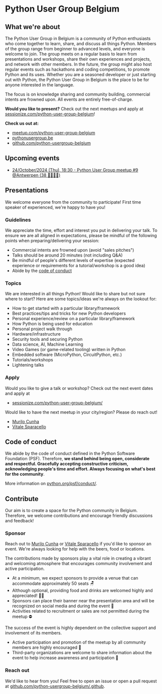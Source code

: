 # Python User Group Belgium

## What we're about

<!-- [[[cog
import cog
import utils

cog.out(
  utils.url2intro("https://api.meetup.com/python-user-group-belgium/")
)
]]] -->
The Python User Group in Belgium is a community of Python enthusiasts who come together to learn, share, and discuss all things Python. Members of the group range from beginner to advanced levels, and everyone is welcome to join. The group meets on a regular basis to learn from presentations and workshops, share their own experiences and projects, and network with other members. In the future, the group might also host regular events such as hackathons and coding competitions, to promote Python and its uses. Whether you are a seasoned developer or just starting out with Python, the Python User Group in Belgium is the place to be for anyone interested in the language.

The focus is on knowledge sharing and community building, commercial intents are frowned upon. All events are entirely free-of-charge.

**Would you like to present?** Check out the next meetups and apply at [sessionize.com/python-user-group-belgium](https://sessionize.com/python-user-group-belgium/)!

**Check us out at:**

* [meetup.com/python-user-group-belgium](https://www.meetup.com/python-user-group-belgium/)
* [pythonusergroup.be](https://pythonusergroup.be/)
* [github.com/python-usergroup-belgium](https://github.com/python-usergroup-belgium)
<!-- [[[end]]] -->

<!-- [[[cog
import cog
import utils

cog.out(
  utils.url2eventstr("https://api.meetup.com/python-user-group-belgium/events/")
)
]]] -->
## Upcoming events

- [24/October/2024 (Thu), 18:30 - Python User Group meetup #9 @Antwerpen (38 💁‍♀️💁‍♂️)](https://www.meetup.com/python-user-group-belgium/events/298456549/)
<!-- [[[end]]] -->

## Presentations

We welcome everyone from the community to participate! First time speaker of experienced, we're happy to have you!

### Guidelines

We appreciate the time, effort and interest you put in delivering your talk. To ensure we are all aligned in expectations, please be mindful of the following points when preparing/delivering your session:

- Commercial intents are frowned upon (avoid "sales pitches")
- Talks should be around 20 minutes (not including Q&A)
- Be mindful of people's different levels of expertise (expected experience or requirements for a tutorial/workshop is a good idea)
- Abide by the [code of conduct](code-of-conduct)

### Topics

We are interested in all things Python! Would like to share but not sure where to start? Here are some topics/ideas we're always on the lookout for:

- How to get started with a particular library/framework
- Best practices/tips and tricks for new Python developers
- Personal experience/review on a particular library/framework
- How Python is being used for education
- Personal project walk through
- Hardware/infrastructure
- Security tools and securing Python
- Data science, AI, Machine Learning
- Video Games (or game-related tooling) written in Python
- Embedded software (MicroPython, CircuitPython, etc.)
- Tutorials/workshops
- Lightening talks

### Apply

Would you like to give a talk or workshop? Check out the next event dates and apply at

- [sessionize.com/python-user-group-belgium/](https://sessionize.com/python-user-group-belgium/)

Would like to have the next meetup in your city/region? Please do reach out!

- [Murilo Cunha](mailto:murilo.k.s.cunha95@gmail.com)
- [Vitale Sparacello](mailto:vitale.spara@gmail.com)

## Code of conduct

We abide by the code of conduct defined in the Python Software Foundation (PSF). Therefore, **we stand behind being open, considerate and respectful. Gracefully accepting constructive criticism, acknowledging people's time and effort. Always focusing on what's best for the community**.

More information on [python.org/psf/conduct/](https://www.python.org/psf/conduct/).

## Contribute

Our aim is to create a space for the Python community in Belgium. Therefore, we welcome contributions and encourage friendly discussions and feedback!

### Sponsor

Reach out to [Murilo Cunha](mailto:murilo.k.s.cunha95@gmail.com) or [Vitale Sparacello](mailto:vitale.spara@gmail.com) if you'd like to sponsor an event. We're always looking for help with the beers, food or locations.

The contributions made by sponsors play a vital role in creating a vibrant and welcoming atmosphere that encourages community involvement and active participation.

- At a minimum, we expect sponsors to provide a venue that can accommodate approximately 50 seats 🪑
- Although optional, providing food and drinks are welcomed highly and appreciated! 🍕🍻
- Sponsors can place their banner near the presentation area and will be recognized on social media and during the event 👏
- Activities related to recruitment or sales are not permitted during the meetup ⛔️

The success of the event is highly dependent on the collective support and involvement of its members.

- Active participation and promotion of the meetup by all community members are highly encouraged 📣
- Third-party organizations are welcome to share information about the event to help increase awareness and participation 🤝

### Reach out

We'd like to hear from you! Feel free to open an issue or open a pull request at [github.com/python-usergroup-belgium/.github](https://github.com/python-usergroup-belgium/.github).
